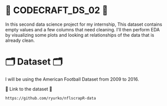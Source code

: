 # 🌟 CODECRAFT_DS_02 🌟
In this second data science project for my internship, This dataset contains empty values and a few columns that need cleaning. I'll then perform EDA by visualizing some plots and looking at relationships of the data that is already clean.

# 🗂 Dataset 🗂
 I will be using the American Football Dataset from 2009 to 2016.

🔗 Link to the dataset 🔗
```
https://github.com/ryurko/nflscrapR-data
```
